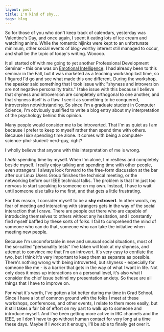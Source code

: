 ```yaml
---
layout: post
title: I'm kind of shy...
tags: blog
---
```


So for those of you who don't keep track of calendars, yesterday was Valentine's Day, and once again, I spent it eating lots of ice cream and watching anime. While the romantic hijinks were kept to an unfortunate minimum, other social events of blog-worthy interest still managed to occur, and shall be the topic of today's writing. Wooooo.

It all started off with me going to yet another Professional Development Seminar - this one was on <a href="https://en.wikipedia.org/wiki/Emotional_intelligence">Emotional Intelligence</a>. I had already been to this seminar in the Fall, but it was marketed as a teaching workshop last time, so I figured I'd go and see what made this one different. During the workshop, the speaker said something that I took issue with: "shyness and introversion are not negative personality traits." I take issue with this because I believe that shyness and introversion are completely orthogonal to one another, and that shyness itself is a flaw. I see it as something to be conquered, introversion notwithstanding. So since I'm a graduate student in Computer Science, I'm obviously qualified to write a blog entry about my interpretation of the psychology behind this opinion.

Many people would consider me to be introverted. That I'm as quiet as I am because I prefer to keep to myself rather than spend time with others. Because I <i>like</i> spending time alone. It comes with being a computer-science-phd-student-nerd-guy, right?

I wholly believe that anyone with this interpretation of me is wrong.

I <i>hate</i> spending time by myself. When I'm alone, I'm restless and completely beside myself. I really enjoy talking and spending time with other people, even strangers! I always look forward to the free-form discussion at the bar after our Linux Users Group finishes the technical meeting, or the networking before our IEEE technical talks. The problem is that I'm just too nervous to start speaking to someone on my own. Instead, I have to wait until someone else talks to me first, and that gets a little frustrating.

For this reason, I consider myself to be a <b>shy extrovert</b>. In other words, my fear of meeting and interacting with strangers gets in the way of the social interaction that I crave. There are people out there who are capable of introducing themselves to others without any hesitation, and I constantly find myself baffled by these sorts of folks. I fail to comprehend the mind of someone who can do that, someone who can take the initiative when meeting new people.

Because I'm uncomfortable in new and unusual social situations, most of the so-called "personality tests" I've taken will look at my shyness, and attempt to convince me that I'm an introvert. It's very easy to conflate the two, but I think it's very important to keep them as separate as possible. There's nothing wrong with being introverted, but shyness - especially for someone like me - is a barrier that gets in the way of what I want in life. Not only does it mess up interactions on a personal level, it's also what I consider the chief issue behind my presentation anxiety. So these are all things that I have to improve on.

For what it's worth, I've gotten a lot better during my time in Grad School. Since I have a lot of common ground with the folks I meet at these workshops, conferences, and other events, I relate to them more easily, but it still takes a fair bit of effort on my part to walk up to someone and introduce myself. And I've been getting more active in IRC channels and the IEEE, so I don't have to go without human contact for very long at a time these days. Maybe if I work at it enough, I'll be able to finally get over it.
